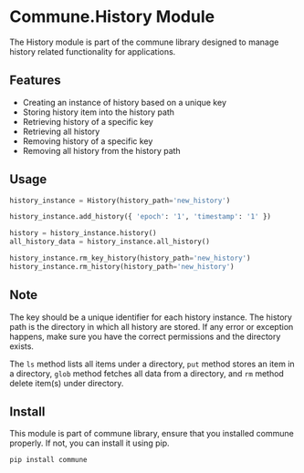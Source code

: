 # Commune.History Module

The History module is part of the commune library designed to manage history related functionality for applications.

## Features

- Creating an instance of history based on a unique key
- Storing history item into the history path
- Retrieving history of a specific key
- Retrieving all history
- Removing history of a specific key
- Removing all history from the history path

## Usage

```python
history_instance = History(history_path='new_history')

history_instance.add_history({ 'epoch': '1', 'timestamp': '1' })

history = history_instance.history()
all_history_data = history_instance.all_history()

history_instance.rm_key_history(history_path='new_history')
history_instance.rm_history(history_path='new_history')
```

## Note

The key should be a unique identifier for each history instance. The history path is the directory in which all history are stored. If any error or exception happens, make sure you have the correct permissions and the directory exists.

The `ls` method lists all items under a directory, `put` method stores an item in a directory, `glob` method fetches all data from a directory, and `rm` method delete item(s) under directory.

## Install

This module is part of commune library, ensure that you installed commune properly. If not, you can install it using pip.

```shell
pip install commune
```
